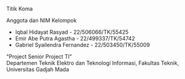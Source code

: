 Titik Koma  
  
Anggota dan NIM Kelompok  
- Iqbal Hidayat Rasyad - 22/506066/TK/55425  
- Emir Abe Putra Agastha - 22/499337/TK/54742  
- Gabriel Syailendra Fernandez - 22/503450/TK/55009  
  
"Project Senior Project TI"  
Departemen Teknik Elektro dan Teknologi Informasi, Fakultas Teknik, Universitas Gadjah Mada  
